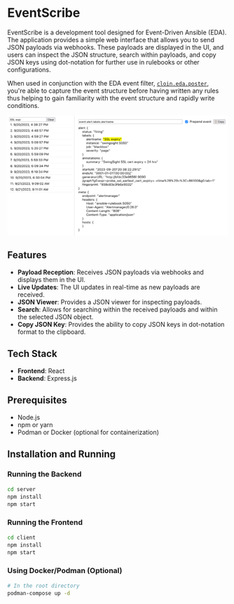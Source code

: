 # EventScribe

EventScribe is a development tool designed for Event-Driven Ansible (EDA). The application provides a simple web interface that allows you to send JSON payloads via webhooks. These payloads are displayed in the UI, and users can inspect the JSON structure, search within payloads, and copy JSON keys using dot-notation for further use in rulebooks or other configurations.

When used in conjunction with the EDA event filter, [`cloin.eda.poster`](https://github.com/cloin/cloin.eda/blob/main/extensions/eda/plugins/event_filter/poster.py), you're able to capture the event structure before having written any rules thus helping to gain familiarity with the event structure and rapidly write conditions.

![EventScribe UI](./docs/screenshot.png)

## Features

- **Payload Reception**: Receives JSON payloads via webhooks and displays them in the UI.
- **Live Updates**: The UI updates in real-time as new payloads are received.
- **JSON Viewer**: Provides a JSON viewer for inspecting payloads.
- **Search**: Allows for searching within the received payloads and within the selected JSON object.
- **Copy JSON Key**: Provides the ability to copy JSON keys in dot-notation format to the clipboard.

## Tech Stack

- **Frontend**: React
- **Backend**: Express.js

## Prerequisites

- Node.js
- npm or yarn
- Podman or Docker (optional for containerization)

## Installation and Running

### Running the Backend

```bash
cd server
npm install
npm start
```

### Running the Frontend

```bash
cd client
npm install
npm start
```

### Using Docker/Podman (Optional)

```bash
# In the root directory
podman-compose up -d